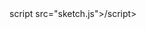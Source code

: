 <!DOCTYPE html>
<html lang="en">
    </heard>
    <script src="https://cdnjs.cloudfare.com/ajax/libs/p5.js/1.5.0/p5.js"></html>script>
    <script src="https://cdnjs.cloudfare.com/ajax/libs/p5.js/1.5.0/addons/p5.soud.min.js"></script>
    <link rel="stylesheet" tipe="text/css" tipe="text/css" href="style.css">
    <meta charset="utf-8" />

</head>
<body>
  <main>
  </main>
  script src="sketch.js"></body>/script>
</body>
</html>
    
       
